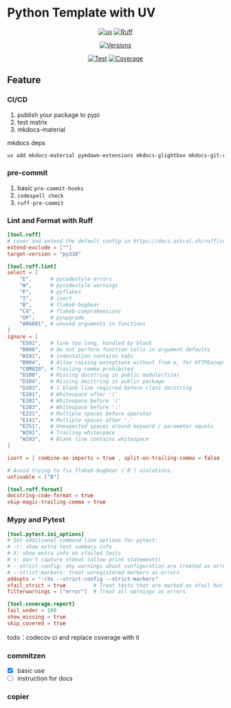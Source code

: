 # Python Template with UV

<div align="center">

[![uv](https://img.shields.io/endpoint?url=https://raw.githubusercontent.com/astral-sh/uv/main/assets/badge/v0.json)](https://github.com/astral-sh/uv)
[![Ruff](https://img.shields.io/endpoint?url=https://raw.githubusercontent.com/astral-sh/ruff/main/assets/badge/v2.json)](https://github.com/astral-sh/ruff)

[![Versions](https://img.shields.io/badge/python-3.10%20|%203.11%20|%203.12%20-green.svg)](https://github.com/atticuszz/python-uv)

[![Test](https://github.com/atticuszz/python-uv/actions/workflows/main.yml/badge.svg)](https://github.com/atticuszz/python-uv/actions/workflows/main.yml)
[![Coverage](https://codecov.io/gh/Atticuszz/python-uv/branch/main/graph/badge.svg?token=YOUR_TOKEN)](https://github.com/atticuszz/python-uv/actions/workflows/main.yml)

<!-- [![Docker](https://github.com/atticuszz/python-uv/actions/workflows/docker.yml/badge.svg)](https://github.com/atticuszz/python-uv/actions/workflows/docker.yml) -->

</div>

## Feature

### CI/CD

1. publish your package to pypi
2. test matrix
3. mkdocs-material

mkdocs deps

```bash
uv add mkdocs-material pymdown-extensions mkdocs-glightbox mkdocs-git-revision-date-localized-plugin mkdocs-obsidian-bridge mkdocs-publisher --optional mkdocs
```

### pre-commit

1. basic `pre-commit-hooks`
2. `codespell check`
3. `ruff-pre-commit`

### Lint and Format with Ruff

```toml
[tool.ruff]
# cover and extend the default config in https://docs.astral.sh/ruff/configuration/
extend-exclude = [""]
target-version = "py310"

[tool.ruff.lint]
select = [
    "E",      # pycodestyle errors
    "W",      # pycodestyle warnings
    "F",      # pyflakes
    "I",      # isort
    "B",      # flake8-bugbear
    "C4",     # flake8-comprehensions
    "UP",     # pyupgrade
    "ARG001", # unused arguments in functions
]
ignore = [
    "E501",   # line too long, handled by black
    "B008",   # do not perform function calls in argument defaults
    "W191",   # indentation contains tabs
    "B904",   # Allow raising exceptions without from e, for HTTPException
    "COM819", # Trailing comma prohibited
    "D100",   # Missing docstring in public module(file)
    "D104",   # Missing docstring in public package
    "D203",   # 1 blank line required before class docstring
    "E201",   # Whitespace after '('
    "E202",   # Whitespace before ')'
    "E203",   # Whitespace before ':'
    "E221",   # Multiple spaces before operator
    "E241",   # Multiple spaces after ','
    "E251",   # Unexpected spaces around keyword / parameter equals
    "W291",   # Trailing whitespace
    "W293",   # Blank line contains whitespace
]

isort = { combine-as-imports = true , split-on-trailing-comma = false }

# Avoid trying to fix flake8-bugbear (`B`) violations.
unfixable = ["B"]

[tool.ruff.format]
docstring-code-format = true
skip-magic-trailing-comma = true
```

### Mypy and Pytest

```toml
[tool.pytest.ini_options]
# Set additional command line options for pytest:
# -r: show extra test summary info
# X: show extra info on xfailed tests
# s: don't capture stdout (allow print statements)
# --strict-config: any warnings about configuration are treated as errors
# --strict-markers: treat unregistered markers as errors
addopts = "-rXs --strict-config --strict-markers"
xfail_strict = true         # Treat tests that are marked as xfail but pass as test failures
filterwarnings = ["error"]  # Treat all warnings as errors

[tool.coverage.report]
fail_under = 100
show_missing = true
skip_covered = true
```
todo：codecov ci and replace coverage with it

### commitzen

   - [x] basic use
   - [ ] instruction for docs

### copier
